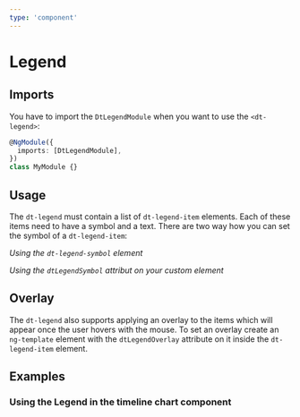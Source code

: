 ```yaml
---
type: 'component'
---
```


# Legend

<docs-source-example example="DefaultLegendExample"></docs-source-example>

## Imports

You have to import the `DtLegendModule` when you want to use the `<dt-legend>`:

```typescript
@NgModule({
  imports: [DtLegendModule],
})
class MyModule {}
```

## Usage

The `dt-legend` must contain a list of `dt-legend-item` elements. Each of these
items need to have a symbol and a text. There are two way how you can set the
symbol of a `dt-legend-item`:

_Using the `dt-legend-symbol` element_

<docs-source-example example="DefaultLegendExample"></docs-source-example>

_Using the `dtLegendSymbol` attribut on your custom element_

<docs-source-example example="SymbolAttributeLegendExample"></docs-source-example>

## Overlay

The `dt-legend` also supports applying an overlay to the items which will appear
once the user hovers with the mouse. To set an overlay create an `ng-template`
element with the `dtLegendOverlay` attribute on it inside the `dt-legend-item`
element.

<docs-source-example example="OverlayLegendExample"></docs-source-example>

## Examples

### Using the Legend in the timeline chart component

<docs-source-example example="TimelineChartLegendExample"></docs-source-example>
